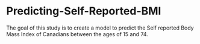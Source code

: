 # Predicting-Self-Reported-BMI
The goal of this study is to create a model to predict the Self reported Body Mass Index of Canadians between the ages of 15 and 74.

